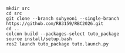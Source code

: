 <pre><code>mkdir src
cd src
git clone --branch suhyeon1 --single-branch https://github.com/RB3159/RBC2026.git
cd ..
colcon build --packages-select tuto_package
source install/setup.bash
ros2 launch tuto_package tuto.launch.py<code><pre>
